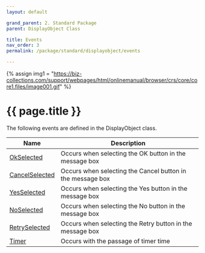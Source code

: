 ```yaml
---
layout: default

grand_parent: 2. Standard Package
parent: DisplayObject Class

title: Events
nav_order: 3
permalink: /package/standard/displayobject/events

---
```

{% assign img1 = "https://biz-collections.com/support/webpages/html/onlinemanual/browser/crs/core/core1.files/image001.gif" %}


# {{ page.title }}

The following events are defined in the DisplayObject class.

|Name       |  Description |
|----------	|--------------|
|[OkSelected](/package/standard/displayobject/events/okselected)       | Occurs when selecting the OK button in the message box|
|[CancelSelected](/package/standard/displayobject/events/cancelselected)       |Occurs when selecting the Cancel button in the message box |
|[YesSelected](/package/standard/displayobject/events/yesselected)       |Occurs when selecting the Yes button in the message box |
|[NoSelected](/package/standard/displayobject/events/noselected)       |	Occurs when selecting the No button in the message box |
|[RetrySelected](/package/standard/displayobject/events/retryselected)       |Occurs when selecting the Retry button in the message box |
|[Timer](/package/standard/displayobject/events/timer)       | Occurs with the passage of timer time|